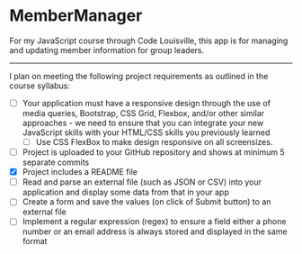 # MemberManager
For my JavaScript course through Code Louisville, this app is for managing and updating member information for group leaders.

---

I plan on meeting the following project requirements as outlined in the course syllabus:

- [ ] Your application must have a responsive design through the use of media queries, Bootstrap, CSS Grid, Flexbox, and/or other similar approaches - we need to ensure that you can integrate your new JavaScript skills with your HTML/CSS skills you previously learned
  - [ ] Use CSS FlexBox to make design responsive on all screensizes.
- [ ] Project is uploaded to your GitHub repository and shows at minimum 5 separate commits
- [X] Project includes a README file
- [ ] Read and parse an external file (such as JSON or CSV) into your application and display some data from that in your app
- [ ] Create a form and save the values (on click of Submit button) to an external file 
- [ ] Implement a regular expression (regex) to ensure a field either a phone number or an email address is always stored and displayed in the same format
